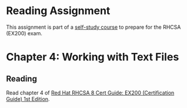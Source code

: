 # Reading Assignment
This assignment is part of a [self-study course](../README.md) to prepare for the RHCSA (EX200) exam.
# Chapter 4: Working with Text Files

## Reading
Read chapter 4 of [Red Hat RHCSA 8 Cert Guide: EX200 (Certification Guide) 1st Edition](https://www.amazon.com/Red-RHCSA-Cert-Guide-Certification-dp-0135938139/dp/0135938139).

